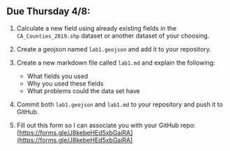 ## Due Thursday 4/8:

1. Calculate a new field using already existing fields in the `CA_Counties_2019.shp` dataset or another dataset of your choosing.
2. Create a geojson named `lab1.geojson` and add it to your repository.

3. Create a new markdown file called `lab1.md` and explain the following:
   -  What fields you used
   -  Why you used these fields
   -  What problems could the data set have
4. Commit both `lab1.geojson` and `lab1.md` to your repository and push it to GitHub.
5. Fill out this form so I can associate you with your GitHub repo: [https://forms.gle/J8kebeHEd5xbGaiRA](https://forms.gle/J8kebeHEd5xbGaiRA)